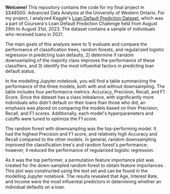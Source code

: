 **Welcome!** This repository contains the code for my final project in SS4850G: Advanced Data Analysis at the University of Western Ontario. For my project, I analyzed Kaggle's [Loan Default Prediction Dataset](https://www.kaggle.com/datasets/nikhil1e9/loan-default), which was a part of Coursera's Loan Default Prediction Challenge held from August 29th to August 31st, 2023. The dataset contains a sample of individuals who received loans in 2021. 

The main goals of this analysis were to 1) evaluate and compare the performance of classification trees, random forests, and regularized logistic regression in predicting loan defaults, 2) determine if random downsampling of the majority class improves the performance of these classifiers, and 3) identify the most influential factors in predicting loan default status.  

In the modelling Jupyter notebook, you will find a table summarizing the performance of the three models, both with and without downsampling. The table includes four performance metrics: Accuracy, Precision, Recall, and F1 Score. Since the dataset has a class imbalance, with significantly more individuals who didn't default on their loans than those who did, an emphasis was placed on comparing the models based on their Precision, Recall, and F1 scores. Additionally, each model's hyperparameters and cutoffs were tuned to optimize the F1 score.  

The random forest with downsampling was the top-performing model. It had the highest Precision and F1 score, and relatively high Accuracy and Recall compared to the other models. In general, random downsampling improved the classification tree's and random forest's performance; however, it reduced the performance of regularized logistic regression.  

As it was the top performer, a permutation feature importance plot was created for the down-sampled random forest to obtain feature importances. This plot was constructed using the test set and can be found in the modelling Jupyter notebook. The results revealed that Age, Interest Rate, and Income were the most influential predictors in determining whether an individual defaults on a loan.     
